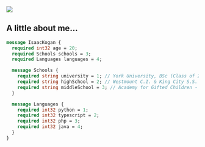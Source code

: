 <a href="https://www.eulerstream.com/websockets" target="_blank">
    <img src="https://www.eulerstream.com/api/advert?l2=WebSocket+API&r=15&b=2&bc=404854&o=0.95"/>
</a>

## A little about me...

```protobuf
message IsaacKogan {
  required int32 age = 20;
  required Schools schools = 3;
  required Languages languages = 4;

  message Schools {
    required string university = 1; // York University, BSc (Class of 2026)
    required string highSchool = 2; // Westmount C.I. & King City S.S.
    required string middleSchool = 3; // Academy for Gifted Children - P.A.C.E.
  }

  message Languages {
    required int32 python = 1;
    required int32 typescript = 2;
    required int32 php = 3;
    required int32 java = 4;
  }
}

```
